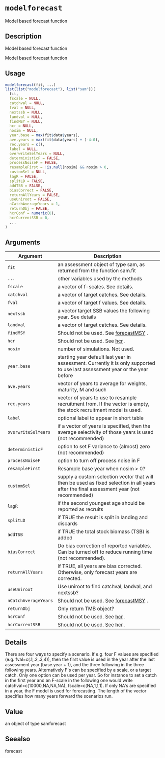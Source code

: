 # `modelforecast`

Model based forecast function


## Description

Model based forecast function
 
 Model based forecast function


## Usage

```r
modelforecast(fit, ...)
list(list("modelforecast"), list("sam"))(
  fit,
  fscale = NULL,
  catchval = NULL,
  fval = NULL,
  nextssb = NULL,
  landval = NULL,
  findMSY = NULL,
  hcr = NULL,
  nosim = NULL,
  year.base = max(fit$data$years),
  ave.years = max(fit$data$years) + (-4:0),
  rec.years = c(),
  label = NULL,
  overwriteSelYears = NULL,
  deterministicF = FALSE,
  processNoiseF = FALSE,
  resampleFirst = !is.null(nosim) && nosim > 0,
  customSel = NULL,
  lagR = FALSE,
  splitLD = FALSE,
  addTSB = FALSE,
  biasCorrect = FALSE,
  returnAllYears = FALSE,
  useUniroot = FALSE,
  nCatchAverageYears = 1,
  returnObj = FALSE,
  hcrConf = numeric(0),
  hcrCurrentSSB = 0,
  ...
)
```


## Arguments

Argument      |Description
------------- |----------------
`fit`     |     an assessment object of type sam, as returned from the function sam.fit
`...`     |     other variables used by the methods
`fscale`     |     a vector of f-scales. See details.
`catchval`     |     a vector of target catches. See details.
`fval`     |     a vector of target f values. See details.
`nextssb`     |     a vector target SSB values the following year. See details
`landval`     |     a vector of target catches. See details.
`findMSY`     |     Should not be used. See [forecastMSY](#forecastmsy) .
`hcr`     |     Should not be used. See [hcr](#hcr) .
`nosim`     |     number of simulations. Not used.
`year.base`     |     starting year default last year in assessment. Currently it is only supported to use last assessment year or the year before
`ave.years`     |     vector of years to average for weights, maturity, M and such
`rec.years`     |     vector of years to use to resample recruitment from. If the vector is empty, the stock recruitment model is used.
`label`     |     optional label to appear in short table
`overwriteSelYears`     |     if a vector of years is specified, then the average selectivity of those years is used (not recommended)
`deterministicF`     |     option to set F variance to (almost) zero (not recommended)
`processNoiseF`     |     option to turn off process noise in F
`resampleFirst`     |     Resample base year when nosim > 0?
`customSel`     |     supply a custom selection vector that will then be used as fixed selection in all years after the final assessment year (not recommended)
`lagR`     |     if the second youngest age should be reported as recruits
`splitLD`     |     if TRUE the result is split in landing and discards
`addTSB`     |     if TRUE the total stock biomass (TSB) is added
`biasCorrect`     |     Do bias correction of reported variables. Can be turned off to reduce running time (not recommended).
`returnAllYears`     |     If TRUE, all years are bias corrected. Otherwise, only forecast years are corrected.
`useUniroot`     |     Use uniroot to find catchval, landval, and nextssb?
`nCatchAverageYears`     |     Should not be used. See [forecastMSY](#forecastmsy) .
`returnObj`     |     Only return TMB object?
`hcrConf`     |     Should not be used. See [hcr](#hcr) .
`hcrCurrentSSB`     |     Should not be used. See [hcr](#hcr) .


## Details

There are four ways to specify a scenario. If e.g. four F values are specified (e.g. fval=c(.1,.2,.3,4)), then the first value is used in the year after the last assessment year (base.year + 1), and the three following in the three following years. Alternatively F's can be specified by a scale, or a target catch. Only one option can be used per year. So for instance to set a catch in the first year and an F-scale in the following one would write catchval=c(10000,NA,NA,NA), fscale=c(NA,1,1,1). If only NA's are specified in a year, the F model is used for forecasting. The length of the vector specifies how many years forward the scenarios run.


## Value

an object of type samforecast


## Seealso

forecast


